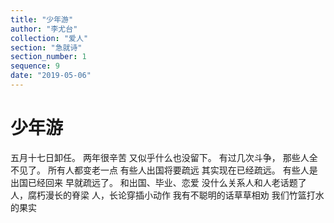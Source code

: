 ```yaml
---
title: "少年游"
author: "李尤台"
collection: "爱人"
section: "急就诗"
section_number: 1
sequence: 9
date: "2019-05-06"
---
```


# 少年游

五月十七日卸任。
两年很辛苦
又似乎什么也没留下。
有过几次斗争，
那些人全不见了。
所有人都变老一点
有些人出国将要疏远
其实现在已经疏远。
有些人是出国已经回来
早就疏远了。
和出国、毕业、恋爱
没什么关系人和人老话题了
人，腐朽漫长的脊梁
人，长论穿插小动作
我有不聪明的话草草相劝
我们竹篮打水的果实

